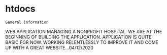 # htdocs
 	General information
  WEB APPLICATION MANAGING A NONPROFIT HOSPITAL. 
  WE ARE AT THE BEGINNING OF BUILDING THE APPLICATION. 
  APPLICATION IS QUITE BASIC FOR NOW. WORKING RELENTLESSLY TO IMPROVE IT AND COME UP WITH A GREAT WEBSITE...04/12/2020
